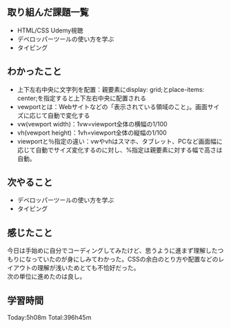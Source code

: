 ## 取り組んだ課題一覧
 - HTML/CSS Udemy視聴
 - デベロッパーツールの使い方を学ぶ
 - タイピング
## わかったこと
 - 上下左右中央に文字列を配置：親要素にdisplay: grid;とplace-items: center;を指定すると上下左右中央に配置される
 - vewportとは：Webサイトなどの「表示されている領域のこと」。画面サイズに応じて自動で変化する
 - vw(vewport width)：1vw=viewport全体の横幅の1/100
 - vh(vewport height)：1vh=viewport全体の縦幅の1/100
 - viewportと％指定の違い：vwやvhはスマホ、タブレット、PCなど画面幅に応じて自動でサイズ変化するのに対し、%指定は親要素に対する幅で高さは自動。
## 次やること
 - デベロッパーツールの使い方を学ぶ
 - タイピング
## 感じたこと
今日は手始めに自分でコーディングしてみたけど、思うように進まず理解したつもりになっていたのが身にしみてわかった。CSSの余白のとり方や配置などのレイアウトの理解が浅いためとても不恰好だった。<br>次の単位に進めたのは良し。
## 学習時間
Today:5h08m  Total:396h45m